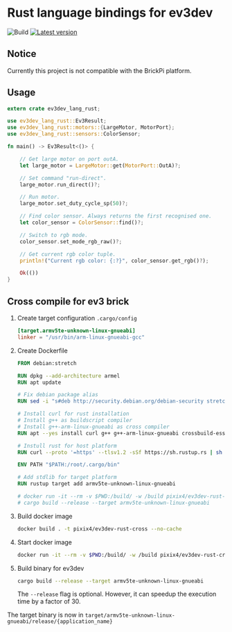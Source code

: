 # Rust language bindings for ev3dev

![Build](https://github.com/pixix4/ev3dev-lang-rust/workflows/Build/badge.svg)
[![Latest version](https://img.shields.io/crates/v/ev3dev-lang-rust.svg)](https://crates.io/crates/ev3dev-lang-rust)

## Notice

Currently this project is not compatible with the BrickPi platform.

## Usage

```rust
extern crate ev3dev_lang_rust;

use ev3dev_lang_rust::Ev3Result;
use ev3dev_lang_rust::motors::{LargeMotor, MotorPort};
use ev3dev_lang_rust::sensors::ColorSensor;

fn main() -> Ev3Result<()> {

    // Get large motor on port outA.
    let large_motor = LargeMotor::get(MotorPort::OutA)?;

    // Set command "run-direct".
    large_motor.run_direct()?;

    // Run motor.
    large_motor.set_duty_cycle_sp(50)?;

    // Find color sensor. Always returns the first recognised one.
    let color_sensor = ColorSensor::find()?;

    // Switch to rgb mode.
    color_sensor.set_mode_rgb_raw()?;

    // Get current rgb color tuple.
    println!("Current rgb color: {:?}", color_sensor.get_rgb()?);

    Ok(())
}
```

## Cross compile for ev3 brick

1. Create target configuration `.cargo/config`
    ```toml
    [target.armv5te-unknown-linux-gnueabi]
    linker = "/usr/bin/arm-linux-gnueabi-gcc"
    ```

2. Create Dockerfile
    ```dockerfile
    FROM debian:stretch

    RUN dpkg --add-architecture armel
    RUN apt update

    # Fix debian package alias
    RUN sed -i "s#deb http://security.debian.org/debian-security stretch/updates main#deb http://deb.debian.org/debian-security stretch/updates main#g" /etc/apt/sources.list

    # Install curl for rust installation
    # Install g++ as buildscript compiler
    # Install g++-arm-linux-gnueabi as cross compiler
    RUN apt --yes install curl g++ g++-arm-linux-gnueabi crossbuild-essential-armel

    # Instull rust for host platform
    RUN curl --proto '=https' --tlsv1.2 -sSf https://sh.rustup.rs | sh -s -- -y

    ENV PATH "$PATH:/root/.cargo/bin"

    # Add stdlib for target platform
    RUN rustup target add armv5te-unknown-linux-gnueabi

    # docker run -it --rm -v $PWD:/build/ -w /build pixix4/ev3dev-rust-cross
    # cargo build --release --target armv5te-unknown-linux-gnueabi
    ```

3. Build docker image
    ```bash
    docker build . -t pixix4/ev3dev-rust-cross --no-cache
    ```

4. Start docker image
    ```bash
    docker run -it --rm -v $PWD:/build/ -w /build pixix4/ev3dev-rust-cross
    ```

5. Build binary for ev3dev
    ```bash
    cargo build --release --target armv5te-unknown-linux-gnueabi
    ```
    The `--release` flag is optional. However, it can speedup the execution time by a factor of 30.

The target binary is now in `target/armv5te-unknown-linux-gnueabi/release/{application_name}`

